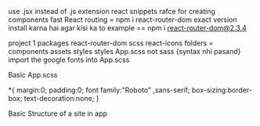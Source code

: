use .jsx instead of .js
extension react snippets
rafce for creating components fast
React routing = npm i react-router-dom
exact version install karna hai agar kisi ka to
example == npm i react-router-dom@2.3.4

project 1
packages react-router-dom scss react-icons
folders = components assets styles
styles
App.scss not sass {syntax nhi pasand}
import the google fonts into App.scss

Basic App.scss

\*{
margin:0;
padding:0;
font family:"Roboto" ,sans-serif;
box-sizing:border-box;
text-decoration:none;
}

Basic Structure of a site in app
<Router>
<Routes>
<Route/>
</Routes>
</Router>
